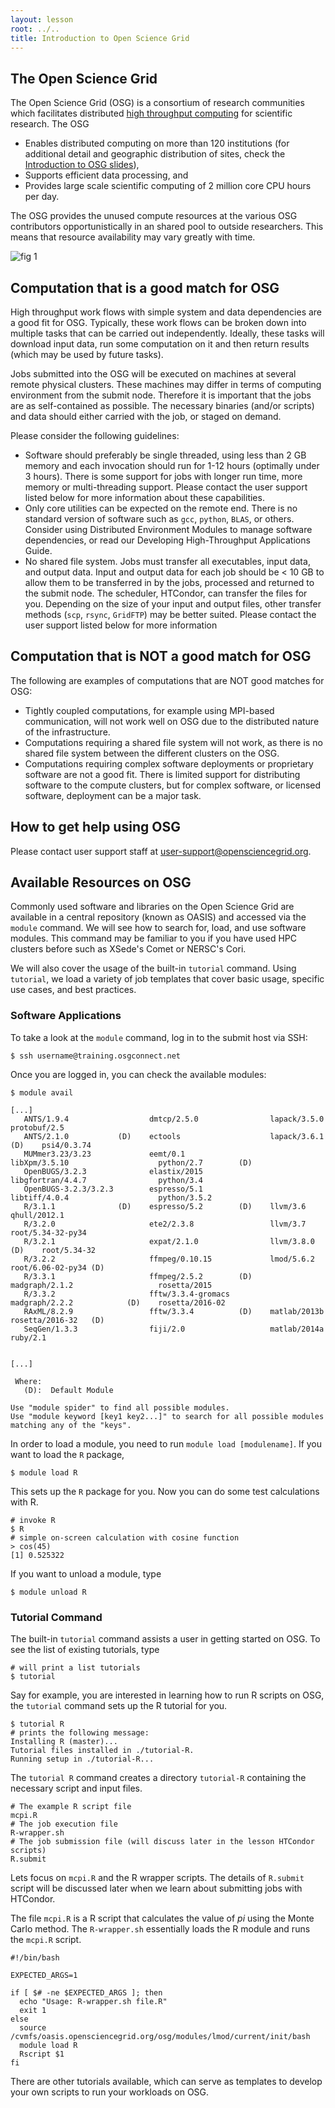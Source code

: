 ```yaml
---
layout: lesson
root: ../..
title: Introduction to Open Science Grid 
---
```

<!-- <div class="objectives" markdown="1">

#### Objectives
*   Get to know what is Open Science Grid
*   What resources are open to academic researchers
*   Computation that is a good match for OSG
*   Computation that is NOT a good match for OSG

</div> -->

## The Open Science Grid

The Open Science Grid (OSG) is a consortium of research communities which facilitates distributed [high throughput computing](http://en.wikipedia.org/wiki/High-throughput_computing) for scientific research. The OSG

* Enables distributed computing on more than 120 institutions (for additional detail and geographic distribution of sites, check the [Introduction to OSG slides](https://docs.google.com/presentation/d/1QGNxBXFcFJ4SkP3nhywtpYRx8kC0C6j5NTP_ZuVx4Qw/edit?usp=sharing)),
* Supports efficient data processing, and 
* Provides large scale scientific computing of 2 million core CPU hours per day.

The OSG provides the unused compute resources at the various OSG contributors opportunistically in an shared pool to outside researchers. This means that resource availability may vary greatly with time. 


![fig 1](https://raw.githubusercontent.com/SWC-OSG-Workshop/OSG-UserTraining-PEARC17/gh-pages/images/osg_job_flow.png)


## Computation that is a good match for OSG 

High throughput work flows with simple system and data dependencies are a good fit for OSG. Typically, these work flows can be broken down into multiple tasks that can be carried out independently. Ideally, these tasks will download input data, run some computation on it and then return results (which may be used by future tasks).

Jobs submitted into the OSG will be executed on machines at several remote physical clusters. These machines may differ in terms of computing environment from the submit node. Therefore it is important that the jobs are as self-contained as possible. The necessary binaries (and/or scripts) and data should either carried with the job, or staged on demand. 

Please consider the following guidelines:

* Software should preferably be single threaded, using less than 2 GB memory and each invocation should run for 1-12 hours (optimally under 3 hours). There is some support for jobs with longer run time, more memory or multi-threading support. Please contact the user support listed below for more information about these capabilities.
* Only core utilities can be expected on the remote end. There is no standard version of software such as `gcc`, `python`, `BLAS`, or others. Consider using Distributed Environment Modules to manage software dependencies, or read our Developing High-Throughput Applications Guide.
* No shared file system. Jobs must transfer all executables, input data, and output data. Input and output data for each job should be < 10 GB to allow them to be transferred in by the jobs, processed and returned to the submit node. The scheduler, HTCondor, can transfer the files for you. Depending on the size of your input and output files, other transfer methods (`scp`, `rsync`, `GridFTP`) may be better suited. Please contact the user support listed below for more information

## Computation that is NOT a good match for OSG 

The following are examples of computations that are NOT good matches for 
OSG:
* Tightly coupled computations, for example using MPI-based communication, will not work well on OSG due to the distributed nature of the infrastructure.
* Computations requiring a shared file system will not work, as there is no shared file system between the different clusters on the OSG.
* Computations requiring complex software deployments or proprietary software are not a good fit.  There is limited support for distributing software to the compute clusters, but for complex software, or licensed software, deployment can be a major task.

## How to get help using OSG

Please contact user support staff at [user-support@opensciencegrid.org](mailto:user-support@opensciencegrid.org).


## Available Resources on OSG

Commonly used software and libraries on the Open Science Grid are available in a central repository (known as OASIS) and accessed via the `module` command. We will see how to search for, load, and use software modules. This command may be familiar to you if you have used HPC clusters before such as XSede's Comet or NERSC's Cori.

We will also cover the usage of the built-in `tutorial` command. Using `tutorial`, we load a variety of job templates that cover basic usage, specific use cases, and best practices.

### Software Applications

To take a look at the `module` command, log in to the submit host via SSH:

    $ ssh username@training.osgconnect.net

Once you are logged in, you can check the available modules: 

    $ module avail
     
    [...]
       ANTS/1.9.4                  dmtcp/2.5.0                lapack/3.5.0                     protobuf/2.5
       ANTS/2.1.0           (D)    ectools                    lapack/3.6.1              (D)    psi4/0.3.74
       MUMmer3.23/3.23             eemt/0.1                   libXpm/3.5.10                    python/2.7        (D)
       OpenBUGS/3.2.3              elastix/2015               libgfortran/4.4.7                python/3.4
       OpenBUGS-3.2.3/3.2.3        espresso/5.1               libtiff/4.0.4                    python/3.5.2
       R/3.1.1              (D)    espresso/5.2        (D)    llvm/3.6                         qhull/2012.1
       R/3.2.0                     ete2/2.3.8                 llvm/3.7                         root/5.34-32-py34
       R/3.2.1                     expat/2.1.0                llvm/3.8.0                (D)    root/5.34-32
       R/3.2.2                     ffmpeg/0.10.15             lmod/5.6.2                       root/6.06-02-py34 (D)
       R/3.3.1                     ffmpeg/2.5.2        (D)    madgraph/2.1.2                   rosetta/2015
       R/3.3.2                     fftw/3.3.4-gromacs         madgraph/2.2.2            (D)    rosetta/2016-02
       RAxML/8.2.9                 fftw/3.3.4          (D)    matlab/2013b                     rosetta/2016-32   (D)
       SeqGen/1.3.3                fiji/2.0                   matlab/2014a                     ruby/2.1

     
    [...]

     Where:
       (D):  Default Module
     
    Use "module spider" to find all possible modules.
    Use "module keyword [key1 key2...]" to search for all possible modules matching any of the "keys".

In order to load a module, you need to run `module load [modulename]`. If you want to load the `R` package, 

    $ module load R

This sets up the `R` package for you. Now you can do some test calculations with R. 


    # invoke R 
    $ R 
    # simple on-screen calculation with cosine function
    > cos(45)  
    [1] 0.525322

If you want to unload a module, type 


    $ module unload R 


### Tutorial Command

The built-in `tutorial` command assists a user in getting started on OSG.  To see the list of existing tutorials, type


    # will print a list tutorials
    $ tutorial 

Say for example, you are interested in learning how to run R scripts on OSG, the 
`tutorial` command sets up the R tutorial for you. 

    $ tutorial R  
    # prints the following message:
    Installing R (master)...
    Tutorial files installed in ./tutorial-R.
    Running setup in ./tutorial-R...
 

The `tutorial R` command creates a directory `tutorial-R` containing the necessary script and input files. 


    # The example R script file
    mcpi.R 
    # The job execution file 
    R-wrapper.sh 
    # The job submission file (will discuss later in the lesson HTCondor scripts)
    R.submit 


Lets focus on `mcpi.R` and the R wrapper scripts. The details of `R.submit` script will be discussed later when we learn about submitting jobs with HTCondor.  

The file `mcpi.R` is a R script that calculates the value of *pi* using the Monte Carlo method. The `R-wrapper.sh` essentially loads the R module and runs the `mcpi.R`
script. 


    #!/bin/bash

    EXPECTED_ARGS=1

    if [ $# -ne $EXPECTED_ARGS ]; then
      echo "Usage: R-wrapper.sh file.R"
      exit 1
    else
      source /cvmfs/oasis.opensciencegrid.org/osg/modules/lmod/current/init/bash
      module load R
      Rscript $1
    fi


There are other tutorials available, which can serve as templates to develop your own scripts to run your workloads on OSG. 

<!-- <div class="keypoints" markdown="1">

#### Key Points
*   OSG resources are distributed across 120 institutions and  supports scientific computing of 2 million core CPU hours per day.   
*   Many scientific applications are installed on OSG and available for the users. 
*   To use an existing application use the module load command. 
*   The command - `tutorial` helps to access the existing tutorials.  
</div> -->



